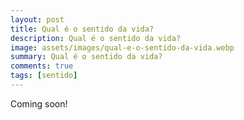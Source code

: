 ```yaml
---
layout: post
title: Qual é o sentido da vida?
description: Qual é o sentido da vida?
image: assets/images/qual-e-o-sentido-da-vida.webp
summary: Qual é o sentido da vida?
comments: true
tags: [sentido]
---
```


Coming soon!